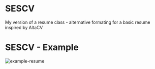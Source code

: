 # SESCV
My version of a resume class - alternative formating for a basic resume inspired by AltaCV 

# SESCV - Example
![example-resume](https://user-images.githubusercontent.com/37937240/38225683-f298d590-36ed-11e8-858e-b5031a57f4cd.png)
